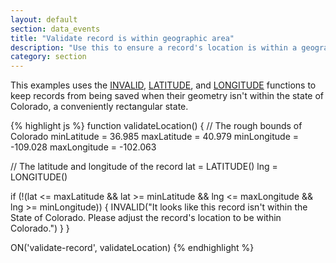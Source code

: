 ```yaml
---
layout: default
section: data_events
title: "Validate record is within geographic area"
description: "Use this to ensure a record's location is within a geographic area before saving."
category: section
---
```


This examples uses the [INVALID](/data-events/reference/invalid), [LATITUDE](/expressions/reference/latitude), and [LONGITUDE](/expressions/reference/longitude) functions to keep records from being saved when their geometry isn't within the state of Colorado, a conveniently rectangular state.

{% highlight  js %}
function validateLocation() {
  // The rough bounds of Colorado
  minLatitude = 36.985
  maxLatitude = 40.979
  minLongitude = -109.028
  maxLongitude = -102.063

  // The latitude and longitude of the record
  lat = LATITUDE()
  lng = LONGITUDE()

  if (!(lat <= maxLatitude && lat >= minLatitude && lng <= maxLongitude && lng >= minLongitude)) {
    INVALID("It looks like this record isn't within the State of Colorado. Please adjust the record's location to be within Colorado.")
  }
}

ON('validate-record', validateLocation)
{% endhighlight %}
